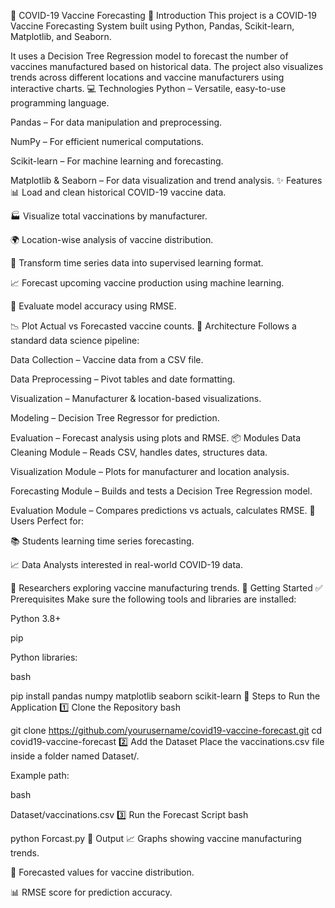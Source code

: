 💉 COVID-19 Vaccine Forecasting
📖 Introduction
This project is a COVID-19 Vaccine Forecasting System built using Python, Pandas, Scikit-learn, Matplotlib, and Seaborn.

It uses a Decision Tree Regression model to forecast the number of vaccines manufactured based on historical data. The project also visualizes trends across different locations and vaccine manufacturers using interactive charts.
💻 Technologies
Python – Versatile, easy-to-use programming language.

Pandas – For data manipulation and preprocessing.

NumPy – For efficient numerical computations.

Scikit-learn – For machine learning and forecasting.

Matplotlib & Seaborn – For data visualization and trend analysis.
✨ Features
📊 Load and clean historical COVID-19 vaccine data.

🏭 Visualize total vaccinations by manufacturer.

🌍 Location-wise analysis of vaccine distribution.

🔁 Transform time series data into supervised learning format.

📈 Forecast upcoming vaccine production using machine learning.

🧪 Evaluate model accuracy using RMSE.

📉 Plot Actual vs Forecasted vaccine counts.
🧱 Architecture
Follows a standard data science pipeline:

Data Collection – Vaccine data from a CSV file.

Data Preprocessing – Pivot tables and date formatting.

Visualization – Manufacturer & location-based visualizations.

Modeling – Decision Tree Regressor for prediction.

Evaluation – Forecast analysis using plots and RMSE.
📦 Modules
Data Cleaning Module – Reads CSV, handles dates, structures data.

Visualization Module – Plots for manufacturer and location analysis.

Forecasting Module – Builds and tests a Decision Tree Regression model.

Evaluation Module – Compares predictions vs actuals, calculates RMSE.
👤 Users
Perfect for:

📚 Students learning time series forecasting.

📈 Data Analysts interested in real-world COVID-19 data.

🧪 Researchers exploring vaccine manufacturing trends.
🚀 Getting Started
✅ Prerequisites
Make sure the following tools and libraries are installed:

Python 3.8+

pip

Python libraries:

bash

pip install pandas numpy matplotlib seaborn scikit-learn
🔧 Steps to Run the Application
1️⃣ Clone the Repository
bash

git clone https://github.com/yourusername/covid19-vaccine-forecast.git
cd covid19-vaccine-forecast
2️⃣ Add the Dataset
Place the vaccinations.csv file inside a folder named Dataset/.

Example path:

bash

Dataset/vaccinations.csv
3️⃣ Run the Forecast Script
bash

python Forcast.py
📍 Output
📈 Graphs showing vaccine manufacturing trends.

🔮 Forecasted values for vaccine distribution.

📊 RMSE score for prediction accuracy.
